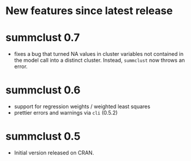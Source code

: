 # New features since latest release

# summclust 0.7

* fixes a bug that turned NA values in cluster variables not contained in the model call into a distinct cluster. Instead, `summclust` now throws an error.

# summclust 0.6

* support for regression weights / weighted least squares
* prettier errors and warnings via `cli` (0.5.2)

# summclust 0.5

* Initial version released on CRAN. 
